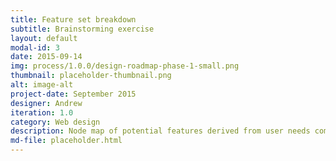 ```yaml
---
title: Feature set breakdown
subtitle: Brainstorming exercise
layout: default
modal-id: 3
date: 2015-09-14
img: process/1.0.0/design-roadmap-phase-1-small.png
thumbnail: placeholder-thumbnail.png
alt: image-alt
project-date: September 2015
designer: Andrew
iteration: 1.0
category: Web design
description: Node map of potential features derived from user needs compiled during discovery.
md-file: placeholder.html
---
```

